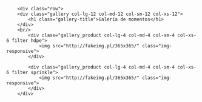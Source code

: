 <section>
<link href="//maxcdn.bootstrapcdn.com/bootstrap/3.3.0/css/bootstrap.min.css" rel="stylesheet" id="bootstrap-css">
<script src="//maxcdn.bootstrapcdn.com/bootstrap/3.3.0/js/bootstrap.min.js"></script>
<script src="//code.jquery.com/jquery-1.11.1.min.js"></script>
<!------ Include the above in your HEAD tag ---------->

        <div class="row">
        <div class="gallery col-lg-12 col-md-12 col-sm-12 col-xs-12">
            <h1 class="gallery-title">Galería de momentos</h1>
        </div>
        <br/>
            <div class="gallery_product col-lg-4 col-md-4 col-sm-4 col-xs-6 filter hdpe">
                <img src="http://fakeimg.pl/365x365/" class="img-responsive">
            </div>

            <div class="gallery_product col-lg-4 col-md-4 col-sm-4 col-xs-6 filter sprinkle">
                <img src="http://fakeimg.pl/365x365/" class="img-responsive">
            </div>
        </div>
</section>
